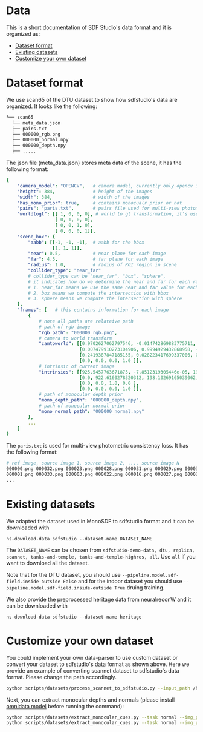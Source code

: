 # Data

This is a short documentation of SDF Studio's data format and it is organized as:

- [Dataset format](#Dataset-format)
- [Existing datasets](#Existing-dataset)
- [Customize your own dataset](#Custom-dataset)

# Dataset format
We use scan65 of the DTU dataset to show how sdfstudio's data are organized. It looks like the following:
```bash
└── scan65
  └── meta_data.json
  ├── pairs.txt
  ├── 000000_rgb.png
  ├── 000000_normal.npy
  ├── 000000_depth.npy
  ├── .....
```
The json file (meta_data.json) stores meta data of the scene, it has the following format:
```yaml
{
    "camera_model": "OPENCV",   # camera model, currently only opencv is supported
    "height": 384,              # height of the images
    "width": 384,               # width of the images
    "has_mono_prior": true,     # contains monocualr prior or not
    "pairs": "paris.txt",       # pairs file used for multi-view photometric consistency loss
    "worldtogt": [[ 1, 0, 0, 0], # world to gt transformation, it's usefule for evauation
                  [ 0, 1, 0, 0],
                  [ 0, 0, 1, 0],
                  [ 0, 0, 0, 1]],
    "scene_box": {
        "aabb": [[-1, -1, -1],  # aabb for the bbox
                 [1, 1, 1]],
        "near": 0.5,            # near plane for each image
        "far": 4.5,             # far plane for each image
        "radius": 1.0,          # radius of ROI region in scene
        "collider_type": "near_far"   
        # collider_type can be "near_far", "box", "sphere", 
        # it indicates how do we determine the near and far for each ray 
        # 1. near_far means we use the same near and far value for each ray
        # 2. box means we compute the intersection with bbox 
        # 3. sphere means we compute the intersection with sphere
    },
    "frames": [   # this contains information for each image
        {
            # note all paths are relateive path
            # path of rgb image
            "rgb_path": "000000_rgb.png",   
            # camera to world transform
            "camtoworld": [[0.9702627062797546, -0.014742869883775711, -0.2416049987077713, 0.6601868867874146],
                           [0.007479910273104906, 0.9994929432868958, -0.03095100075006485, 0.07803472131490707],
                           [0.2419387847185135, 0.028223417699337006, 0.9698809385299683, -2.6397712230682373],
                           [0.0, 0.0, 0.0, 1.0 ]],
            # intrinsic of current imaga
            "intrinsics": [[925.5457763671875, -7.8512319305446e-05, 199.4256591796875, 0.0],
                           [0.0, 922.6160278320312, 198.10269165039062, 0.0 ],
                           [0.0, 0.0, 1.0, 0.0 ],
                           [0.0, 0.0, 0.0, 1.0 ]],
            # path of monocular depth prior
            "mono_depth_path": "000000_depth.npy",
            # path of monocular normal prior
            "mono_normal_path": "000000_normal.npy"
        },
        ...
    ]    
}
```

The `paris.txt` is used for multi-view photometric consistency loss. It has the following format:
```bash
# ref image, source image 1, source image 2, ..., source image N
000000.png 000032.png 000023.png 000028.png 000031.png 000029.png 000030.png 000024.png 000002.png 000015.png 000025.png ...
000001.png 000033.png 000003.png 000022.png 000016.png 000027.png 000023.png 000007.png 000011.png 000026.png 000024.png ...
...
```
# Existing datasets

We adapted the dataset used in MonoSDF to sdfstudio format and it can be downloaded with
```
ns-download-data sdfstudio --dataset-name DATASET_NAME
```
The `DATASET_NAME` can be chosen from `sdfstudio-demo-data, dtu, replica, scannet, tanks-and-temple, tanks-and-temple-highres, all`. Use `all` if you want to download all the dataset.

Note that for the DTU dataset, you should use `--pipeline.model.sdf-field.inside-outside False` and for the indoor dataset you should use `--pipeline.model.sdf-field.inside-outside True` druing training.

We also provide the preprocessed heritage data from neuralreconW and it can be downloaded with
```
ns-download-data sdfstudio --dataset-name heritage
```

# Customize your own dataset

You could implement your own data-parser to use custom dataset or convert your dataset to sdfstudio's data format as shown above. Here we provide an example of converting scannet dataset to sdfstudio's data format. Please change the path accordingly.
```bash
python scripts/datasets/process_scannet_to_sdfstudio.py --input_path /home/yuzh/Projects/datasets/scannet/scene0050_00 --output_path data/custom/scannet_scene0050_00
```

Next, you can extract monocular depths and normals (please install [omnidata model](https://github.com/EPFL-VILAB/omnidata) before running the command):
```bash
python scripts/datasets/extract_monocular_cues.py --task normal --img_path data/custom/scannet_scene0050_00/ --output_path data/custom/scannet_scene0050_00 --omnidata_path YOUR_OMNIDATA_PATH --pretrained_models PRETRAINED_MODELS
python scripts/datasets/extract_monocular_cues.py --task normal --img_path data/custom/scannet_scene0050_00/ --output_path data/custom/scannet_scene0050_00 --omnidata_path YOUR_OMNIDATA_PATH --pretrained_models PRETRAINED_MODELS
```

